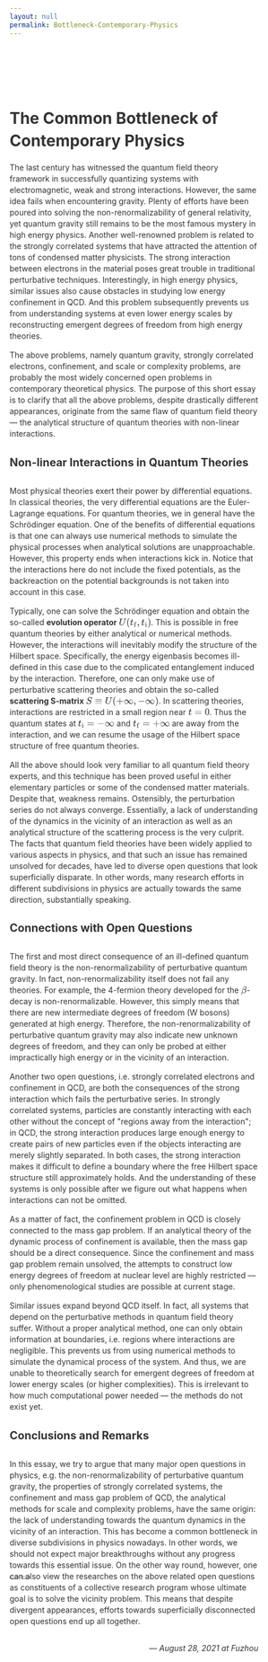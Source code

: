 ```yaml
---
layout: null
permalink: Bottleneck-Contemporary-Physics
---
```


<html>
<head>
<meta charset='UTF-8'><meta name='viewport' content='width=device-width initial-scale=1'>
<title>The Common Bottleneck of Contemporary Physics</title><link href='http://fonts.googleapis.com/css?family=Open+Sans:400italic,700italic,700,400&subset=latin,latin-ext' rel='stylesheet' type='text/css' /><style type='text/css'>html {overflow-x: initial !important;}:root { --bg-color:  #ffffff; --text-color:  #333333; --code-block-bg-color: inherit; }
html { font-size: 14px; background-color: var(--bg-color); color: var(--text-color); font-family: "Helvetica Neue", Helvetica, Arial, sans-serif; -webkit-font-smoothing: antialiased; }
body { margin: 0px; padding: 0px; height: auto; bottom: 0px; top: 0px; left: 0px; right: 0px; font-size: 1rem; line-height: 1.42857143; overflow-x: hidden; background-image: inherit; background-size: inherit; background-attachment: inherit; background-origin: inherit; background-clip: inherit; background-color: inherit; background-position: inherit inherit; background-repeat: inherit inherit; }
a:active, a:hover { outline: 0px; }
.in-text-selection, ::selection { background-color: rgb(181, 214, 252); text-shadow: none; background-position: initial initial; background-repeat: initial initial; }
.for-image #write { padding-left: 8px; padding-right: 8px; }
body.typora-export { padding-left: 30px; padding-right: 30px; }
@media screen and (max-width: 500px) { 
  body.typora-export { padding-left: 0px; padding-right: 0px; }
  .CodeMirror-sizer { margin-left: 0px !important; }
  .CodeMirror-gutters { display: none !important; }
}
.typora-export #write { margin: 0px auto; }
#write > p:first-child, #write > ul:first-child, #write > ol:first-child, #write > pre:first-child, #write > blockquote:first-child, #write > div:first-child, #write > table:first-child { margin-top: 30px; }
#write li > table:first-child { margin-top: -20px; }
img { max-width: 100%; vertical-align: middle; }
input, button, select, textarea { color: inherit; font-family: inherit; font-size: inherit; font-style: inherit; font-variant-caps: inherit; font-weight: inherit; font-stretch: inherit; line-height: inherit; }
input[type="checkbox"], input[type="radio"] { line-height: normal; padding: 0px; }
::before, ::after, * { box-sizing: border-box; }
#write p, #write h1, #write h2, #write h3, #write h4, #write h5, #write h6, #write div, #write pre { width: inherit; }
#write p, #write h1, #write h2, #write h3, #write h4, #write h5, #write h6 { position: relative; }
h1 { font-size: 2rem; }
h2 { font-size: 1.8rem; }
h3 { font-size: 1.6rem; }
h4 { font-size: 1.4rem; }
h5 { font-size: 1.2rem; }
h6 { font-size: 1rem; }
p { -webkit-margin-before: 1rem; -webkit-margin-after: 1rem; -webkit-margin-start: 0px; -webkit-margin-end: 0px; }
.typora-export p { white-space: normal; }
.mathjax-block { margin-top: 0px; margin-bottom: 0px; -webkit-margin-before: 0rem; -webkit-margin-after: 0rem; }
.hidden { display: none; }
.md-blockmeta { color: rgb(204, 204, 204); font-weight: bold; font-style: italic; }
a { cursor: pointer; }
sup.md-footnote { padding: 2px 4px; background-color: rgba(238, 238, 238, 0.701961); color: rgb(85, 85, 85); border-top-left-radius: 4px; border-top-right-radius: 4px; border-bottom-right-radius: 4px; border-bottom-left-radius: 4px; }
#write input[type="checkbox"] { cursor: pointer; width: inherit; height: inherit; margin: 4px 0px 0px; }
tr { break-inside: avoid; break-after: auto; }
thead { display: table-header-group; }
table { border-collapse: collapse; border-spacing: 0px; width: 100%; overflow: auto; break-inside: auto; text-align: left; }
table.md-table td { min-width: 80px; }
.CodeMirror-gutters { border-right-width: 0px; background-color: inherit; }
.CodeMirror { text-align: left; }
.CodeMirror-placeholder { opacity: 0.3; }
.CodeMirror pre { padding: 0px 4px; }
.CodeMirror-lines { padding: 0px; }
div.hr:focus { cursor: none; }
pre { white-space: pre-wrap; }
.CodeMirror-gutters { margin-right: 4px; }
.md-fences { font-size: 0.9rem; display: block; break-inside: avoid; text-align: left; overflow: visible; white-space: pre; background: var(--code-block-bg-color); position: relative !important; }
.md-diagram-panel { width: 100%; margin-top: 10px; text-align: center; padding-top: 0px; padding-bottom: 8px; overflow-x: auto; }
.md-fences .CodeMirror.CodeMirror-wrap { top: -1.6em; margin-bottom: -1.6em; }
.md-fences.mock-cm { white-space: pre-wrap; }
.show-fences-line-number .md-fences { padding-left: 0px; }
.show-fences-line-number .md-fences.mock-cm { padding-left: 40px; }
.footnotes { opacity: 0.8; font-size: 0.9rem; padding-top: 1em; padding-bottom: 1em; }
.footnotes + .footnotes { margin-top: -1em; }
.md-reset { margin: 0px; padding: 0px; border: 0px; outline: 0px; vertical-align: top; background-color: transparent; text-decoration: none; text-shadow: none; float: none; position: static; width: auto; height: auto; white-space: nowrap; cursor: inherit; line-height: normal; font-weight: normal; text-align: left; box-sizing: content-box; direction: ltr; background-position: initial initial; background-repeat: initial initial; }
li div { padding-top: 0px; }
blockquote { margin: 1rem 0px; }
li p, li .mathjax-block { margin: 0.5rem 0px; }
li { margin: 0px; position: relative; }
blockquote > :last-child { margin-bottom: 0px; }
blockquote > :first-child { margin-top: 0px; }
.footnotes-area { color: rgb(136, 136, 136); margin-top: 0.714rem; padding-bottom: 0.143rem; }
@media print { 
  html, body { border: 1px solid transparent; height: 99%; break-after: avoid-page; break-before: avoid-page; }
  .typora-export * { -webkit-print-color-adjust: exact; }
  h1, h2, h3, h4, h5, h6 { break-after: avoid-page; orphans: 2; }
  p { orphans: 4; }
  html.blink-to-pdf { font-size: 13px; }
  .typora-export #write { padding-left: 1cm; padding-right: 1cm; padding-bottom: 0px; break-after: avoid-page; }
  .typora-export #write::after { height: 0px; }
  @page { margin: 20mm 0mm; }
}
.footnote-line { margin-top: 0.714em; font-size: 0.7em; }
a img, img a { cursor: pointer; }
pre.md-meta-block { font-size: 0.8rem; min-height: 2.86rem; white-space: pre-wrap; background-color: rgb(204, 204, 204); display: block; overflow-x: hidden; background-position: initial initial; background-repeat: initial initial; }
p .md-image:only-child { display: inline-block; width: 100%; text-align: center; }
#write .MathJax_Display { margin: 0.8em 0px 0px; }
.mathjax-block { white-space: pre; overflow: hidden; width: 100%; }
p + .mathjax-block { margin-top: -1.143rem; }
.mathjax-block:not(:empty)::after { display: none; }
[contenteditable="true"]:active, [contenteditable="true"]:focus { outline: none; box-shadow: none; }
.task-list { list-style-type: none; }
.task-list-item { position: relative; padding-left: 1em; }
.task-list-item input { position: absolute; top: 0px; left: 0px; }
.math { font-size: 1rem; }
.md-toc { min-height: 3.58rem; position: relative; font-size: 0.9rem; border-top-left-radius: 10px; border-top-right-radius: 10px; border-bottom-right-radius: 10px; border-bottom-left-radius: 10px; }
.md-toc-content { position: relative; margin-left: 0px; }
.md-toc::after, .md-toc-content::after { display: none; }
.md-toc-item { display: block; color: rgb(65, 131, 196); }
.md-toc-item a { text-decoration: none; }
.md-toc-inner:hover { }
.md-toc-inner { display: inline-block; cursor: pointer; }
.md-toc-h1 .md-toc-inner { margin-left: 0px; font-weight: bold; }
.md-toc-h2 .md-toc-inner { margin-left: 2em; }
.md-toc-h3 .md-toc-inner { margin-left: 4em; }
.md-toc-h4 .md-toc-inner { margin-left: 6em; }
.md-toc-h5 .md-toc-inner { margin-left: 8em; }
.md-toc-h6 .md-toc-inner { margin-left: 10em; }
@media screen and (max-width: 48em) { 
  .md-toc-h3 .md-toc-inner { margin-left: 3.5em; }
  .md-toc-h4 .md-toc-inner { margin-left: 5em; }
  .md-toc-h5 .md-toc-inner { margin-left: 6.5em; }
  .md-toc-h6 .md-toc-inner { margin-left: 8em; }
}
a.md-toc-inner { font-size: inherit; font-style: inherit; font-weight: inherit; line-height: inherit; }
.footnote-line a:not(.reversefootnote) { color: inherit; }
.md-attr { display: none; }
.md-fn-count::after { content: "."; }
.md-tag { opacity: 0.5; }
.md-comment { color: rgb(162, 127, 3); opacity: 0.8; font-family: monospace; }
code { text-align: left; }
h1 .md-tag, h2 .md-tag, h3 .md-tag, h4 .md-tag, h5 .md-tag, h6 .md-tag { font-weight: initial; opacity: 0.35; }
a.md-print-anchor { border: none !important; display: inline-block !important; position: absolute !important; width: 1px !important; right: 0px !important; outline: none !important; background-color: transparent !important; text-shadow: initial !important; background-position: initial initial !important; background-repeat: initial initial !important; }
.md-inline-math .MathJax_SVG .noError { display: none !important; }
.mathjax-block .MathJax_SVG_Display { text-align: center; margin: 1em 0em; position: relative; text-indent: 0px; max-width: none; max-height: none; min-height: 0px; min-width: 100%; width: auto; display: block !important; }
.MathJax_SVG_Display, .md-inline-math .MathJax_SVG_Display { width: auto; margin: inherit; display: inline-block !important; }
.MathJax_SVG .MJX-monospace { font-family: monospace; }
.MathJax_SVG .MJX-sans-serif { font-family: sans-serif; }
.MathJax_SVG { display: inline; font-style: normal; font-weight: normal; line-height: normal; zoom: 90%; text-indent: 0px; text-align: left; text-transform: none; letter-spacing: normal; word-spacing: normal; word-wrap: normal; white-space: nowrap; float: none; direction: ltr; max-width: none; max-height: none; min-width: 0px; min-height: 0px; border: 0px; padding: 0px; margin: 0px; }
.MathJax_SVG * { transition: none; }
.md-diagram-panel > svg { max-width: 100%; }
[lang="flow"] svg, [lang="mermaid"] svg { max-width: 100%; }


@include-when-export url(http://fonts.googleapis.com/css?family=Open+Sans:400italic,700italic,700,400&subset=latin,latin-ext);

/**
 * css forked from https://github.com/GitbookIO/gitbook 
 * www.gitbook.com
 * Apache License
 * https://github.com/GitbookIO/gitbook/blob/master/LICENSE
 **/

@font-face {
    font-family: 'Open Sans';
    font-style: normal;
    font-weight: normal;
    src: local('Open Sans Regular'),url('file:///Users/David/Library/Application%20Support/abnerworks.Typora/themes/github/400.woff') format('woff')
}

@font-face {
    font-family: 'Open Sans';
    font-style: italic;
    font-weight: normal;
    src: local('Open Sans Italic'),url('file:///Users/David/Library/Application%20Support/abnerworks.Typora/themes/github/400i.woff') format('woff')
}

@font-face {
    font-family: 'Open Sans';
    font-style: normal;
    font-weight: bold;
    src: local('Open Sans Bold'),url('file:///Users/David/Library/Application%20Support/abnerworks.Typora/themes/github/700.woff') format('woff')
}

@font-face {
    font-family: 'Open Sans';
    font-style: italic;
    font-weight: bold;
    src: local('Open Sans Bold Italic'),url('file:///Users/David/Library/Application%20Support/abnerworks.Typora/themes/github/700i.woff') format('woff')
}

html {
    font-size: 16px;
}

body {
    font-family: "Open Sans","Clear Sans","Helvetica Neue",Helvetica,Arial,sans-serif;
    color: rgb(51, 51, 51);
    line-height: 1.6;
}

#write{
    max-width: 700px;
    margin: 0 auto;
    padding: 20px 30px 40px 30px;
    padding-top: 20px;
    padding-bottom: 100px;
    border-right-style: solid;
    border-right-width: 2px;
    border-right-color: #DEDBDB;
}

#write > ul:first-child,
#write > ol:first-child{
    margin-top: 30px;
}

body > *:first-child {
    margin-top: 0 !important;
}
body > *:last-child {
    margin-bottom: 0 !important;
}
a {
    color: #4183C4;
}
h1,
h2,
h3,
h4,
h5,
h6 {
    position: relative;
    margin-top: 1rem;
    margin-bottom: 1rem;
    font-weight: bold;
    line-height: 1.4;
    cursor: text;
}
h1:hover a.anchor,
h2:hover a.anchor,
h3:hover a.anchor,
h4:hover a.anchor,
h5:hover a.anchor,
h6:hover a.anchor {
    /*background: url("file:///Users/David/Library/Application%20Support/images/modules/styleguide/para.png") no-repeat 10px center;*/
    text-decoration: none;
}
h1 tt,
h1 code {
    font-size: inherit;
}
h2 tt,
h2 code {
    font-size: inherit;
}
h3 tt,
h3 code {
    font-size: inherit;
}
h4 tt,
h4 code {
    font-size: inherit;
}
h5 tt,
h5 code {
    font-size: inherit;
}
h6 tt,
h6 code {
    font-size: inherit;
}
h1 {
    padding-bottom: .3em;
    font-size: 2.25em;
    line-height: 1.2;
    border-bottom: 1px solid #eee;
}
h2 {
   padding-bottom: .3em;
    font-size: 1.75em;
    line-height: 1.225;
    border-bottom: 1px solid #eee;
}
h3 {
    font-size: 1.5em;
    line-height: 1.43;
}
h4 {
    font-size: 1.25em;
}
h5 {
    font-size: 1em;
}
h6 {
   font-size: 1em;
    color: #777;
}
p,
blockquote,
ul,
ol,
dl,
table{
    margin: 0.8em 1.5em;
}
li>ol,
li>ul {
    margin: 0 0;
}
hr {
    height: 4px;
    padding: 0;
    margin: 16px 0;
    background-color: #e7e7e7;
    border: 0 none;
    overflow: hidden;
    box-sizing: content-box;
    border-bottom: 1px solid #ddd;
}

body > h2:first-child {
    margin-top: 0;
    padding-top: 0;
}
body > h1:first-child {
    margin-top: 0;
    padding-top: 0;
}
body > h1:first-child + h2 {
    margin-top: 0;
    padding-top: 0;
}
body > h3:first-child,
body > h4:first-child,
body > h5:first-child,
body > h6:first-child {
    margin-top: 0;
    padding-top: 0;
}
a:first-child h1,
a:first-child h2,
a:first-child h3,
a:first-child h4,
a:first-child h5,
a:first-child h6 {
    margin-top: 0;
    padding-top: 0;
}
h1 p,
h2 p,
h3 p,
h4 p,
h5 p,
h6 p {
    margin-top: 0;
}
li p.first {
    display: inline-block;
}
ul,
ol {
    padding-left: 30px;
}
ul:first-child,
ol:first-child {
    margin-top: 0;
}
ul:last-child,
ol:last-child {
    margin-bottom: 0;
}
blockquote {
    border-left: 4px solid #dddddd;
    padding: 0 15px;
    color: #777777;
}
blockquote p {
    margin: 0.8em 0;
}
blockquote blockquote {
    padding-right: 0;
}
table {
    padding: 0;
    word-break: initial;
}
table tr {
    border-top: 1px solid #cccccc;
    background-color: white;
    margin: 0;
    padding: 0;
}
table tr:nth-child(2n) {
    background-color: #f8f8f8;
}
table tr th {
    font-weight: bold;
    border: 1px solid #cccccc;
    text-align: left;
    margin: 0;
    padding: 6px 13px;
}
table tr td {
    border: 1px solid #cccccc;
    text-align: left;
    margin: 0;
    padding: 6px 13px;
}
table tr th:first-child,
table tr td:first-child {
    margin-top: 0;
}
table tr th:last-child,
table tr td:last-child {
    margin-bottom: 0;
}

.CodeMirror-gutters {
    border-right: 1px solid #ddd;
}

.md-fences,
code,
tt {
    border: 1px solid #ddd;
    background-color: #f8f8f8;
    border-radius: 3px;
    padding: 0;
    font-family: Consolas, "Liberation Mono", Courier, monospace;
    padding: 2px 4px 0px 4px;
    font-size: 0.9em;
}

.md-fences {
    margin-bottom: 15px;
    margin-top: 15px;
    padding: 0.2em 1em;
    padding-top: 8px;
    padding-bottom: 6px;
}
.task-list{
    padding-left: 0;
}

.task-list-item {
    padding-left:32px;
}

.task-list-item input {
  top: 3px;
  left: 8px;
}

@media screen and (min-width: 914px) {
    /*body {
        width: 854px;
        margin: 0 auto;
    }*/
}
@media print {
    html {
        font-size: 13px;
    }
    table,
    pre {
        page-break-inside: avoid;
    }
    pre {
        word-wrap: break-word;
    }
}

.md-fences {
    background-color: #f8f8f8;
}
#write pre.md-meta-block {
    padding: 1rem;
    font-size: 85%;
    line-height: 1.45;
    background-color: #f7f7f7;
    border: 0;
    border-radius: 3px;
    color: #777777;
    margin-top: 0 !important;
}

.mathjax-block>.code-tooltip {
    bottom: .375rem;
}

p + .mathjax-block { margin: -1rem; }

#write>h3.md-focus:before{
    left: -1.5625rem;
    top: .375rem;
}
#write>h4.md-focus:before{
    left: -1.5625rem;
    top: .285714286rem;
}
#write>h5.md-focus:before{
    left: -1.5625rem;
    top: .285714286rem;
}
#write>h6.md-focus:before{
    left: -1.5625rem;
    top: .285714286rem;
}
.md-image>.md-meta {
    border: 1px solid #ddd;
    border-radius: 3px;
    font-family: Consolas, "Liberation Mono", Courier, monospace;
    padding: 2px 4px 0px 4px;
    font-size: 0.9em;
    color: inherit;
}

.md-tag{
    color: inherit;
}

.md-toc { 
    margin-top:20px;
    padding-bottom:20px;
}

#typora-quick-open {
    border: 1px solid #ddd;
    background-color: #f8f8f8;
}

#typora-quick-open-item {
    background-color: #FAFAFA;
    border-color: #FEFEFE #e5e5e5 #e5e5e5 #eee;
    border-style: solid;
    border-width: 1px;
}

#md-notification:before {
    top: 10px;
}

/** focus mode */
.on-focus-mode blockquote {
    border-left-color: rgba(85, 85, 85, 0.12);
}

header, .context-menu, .megamenu-content, footer{
    font-family: "Segoe UI", "Arial", sans-serif;
}



    #topBtn {
    display: none;
    /* position: sticky; */
    margin-left: 669px;
    /* top: 70%; */
    margin-top: 5pt;
    z-index: 99;
    font-size: 24px;
    border: none;
    outline: none;
    background-color: #DEDBDB;
    color: white;
    cursor: pointer;
    padding: 7px;
    border-radius: 4px;
    line-height: 0px;
}

#backBtn {
    display: block;
    /* position: sticky; */
    margin-left: 669px;
    /* top: 75%; */
    z-index: 99;
    font-size: 24px;
    border: none;
    outline: none;
    background-color: #DEDBDB;
    color: white;
    cursor: pointer;
    padding: 7px;
    border-radius: 4px;
    line-height: 0px;
}

</style>

<title>The Common Bottleneck of Contemporary Physics</title>
<link rel="stylesheet" href="https://use.fontawesome.com/releases/v5.0.8/css/solid.css" integrity="sha384-v2Tw72dyUXeU3y4aM2Y0tBJQkGfplr39mxZqlTBDUZAb9BGoC40+rdFCG0m10lXk" crossorigin="anonymous">
<link rel="stylesheet" href="https://use.fontawesome.com/releases/v5.0.8/css/fontawesome.css" integrity="sha384-q3jl8XQu1OpdLgGFvNRnPdj5VIlCvgsDQTQB6owSOHWlAurxul7f+JpUOVdAiJ5P" crossorigin="anonymous">
</head>
<body class='typora-export'><div class='typora-export-content'>

<script>
// When the user scrolls down 20px from the top of the document, show the button
window.onscroll = function() {scrollFunction()};

function scrollFunction() {
    if (document.body.scrollTop > 20 || document.documentElement.scrollTop > 20) {
        document.getElementById("topBtn").style.display = "block";
    } else {
        document.getElementById("topBtn").style.display = "none";
    }
}

// When the user clicks on the button, scroll to the top of the document
function topFunction() {
    document.body.scrollTop = 0;
    document.documentElement.scrollTop = 0;
}
</script>

<div id='write'  class=''>

<div style="position: sticky; top: 70%; white-space: normal">
<button onclick="location.href='{{ site.url }}/Blog';" id="backBtn" title="Back to blog">
<i class="fas fa-step-backward"></i>
</button>
    <button onclick="topFunction()" id="topBtn" title="Go to top">
<i class="fas fa-arrow-up"></i>
</button>
</div>

<p>&nbsp;</p><h1 id='the-common-bottleneck-of-contemporary-physics'><span>The Common Bottleneck of Contemporary Physics</span></h1><p><span>The last century has witnessed the quantum field theory framework in successfully quantizing systems with electromagnetic, weak and strong interactions. However, the same idea fails when encountering gravity. Plenty of efforts have been poured into solving the non-renormalizability of general relativity, yet quantum gravity still remains to be the most famous mystery in high energy physics. Another well-renowned problem is related to the strongly correlated systems that have attracted the attention of tons of condensed matter physicists. The strong interaction between electrons in the material poses great trouble in traditional perturbative techniques. Interestingly, in high energy physics, similar issues also cause obstacles in studying low energy confinement in QCD. And this problem subsequently prevents us from understanding systems at even lower energy scales by reconstructing emergent degrees of freedom from high energy theories.</span></p><p><span>The above problems, namely quantum gravity, strongly correlated electrons, confinement, and scale or complexity problems, are probably the most widely concerned open problems in contemporary theoretical physics. The purpose of this short essay is to clarify that all the above problems, despite drastically different appearances, originate from the same flaw of quantum field theory — the analytical structure of quantum theories with non-linear interactions.</span></p><h4 id='non-linear-interactions-in-quantum-theories'><span>Non-linear Interactions in Quantum Theories</span></h4><p><span>Most physical theories exert their power by differential equations. In classical theories, the very differential equations are the Euler-Lagrange equations. For quantum theories, we in general have the Schrödinger equation. One of the benefits of differential equations is that one can always use numerical methods to simulate the physical processes when analytical solutions are unapproachable. However, this property ends when interactions kick in. Notice that the interactions here do not include the fixed potentials, as the backreaction on the potential backgrounds is not taken into account in this case.</span></p><p><span>Typically, one can solve the Schrödinger equation and obtain the so-called </span><strong><span>evolution operator </span><mjx-container class="MathJax" jax="SVG" style="position: relative;"><svg xmlns="http://www.w3.org/2000/svg" width="7.55ex" height="2.262ex" role="img" focusable="false" viewBox="0 -750 3337.3 1000" xmlns:xlink="http://www.w3.org/1999/xlink" aria-hidden="true" style="vertical-align: -0.566ex;"><defs><path id="MJX-7-TEX-I-1D448" d="M107 637Q73 637 71 641Q70 643 70 649Q70 673 81 682Q83 683 98 683Q139 681 234 681Q268 681 297 681T342 682T362 682Q378 682 378 672Q378 670 376 658Q371 641 366 638H364Q362 638 359 638T352 638T343 637T334 637Q295 636 284 634T266 623Q265 621 238 518T184 302T154 169Q152 155 152 140Q152 86 183 55T269 24Q336 24 403 69T501 205L552 406Q599 598 599 606Q599 633 535 637Q511 637 511 648Q511 650 513 660Q517 676 519 679T529 683Q532 683 561 682T645 680Q696 680 723 681T752 682Q767 682 767 672Q767 650 759 642Q756 637 737 637Q666 633 648 597Q646 592 598 404Q557 235 548 205Q515 105 433 42T263 -22Q171 -22 116 34T60 167V183Q60 201 115 421Q164 622 164 628Q164 635 107 637Z"></path><path id="MJX-7-TEX-N-28" d="M94 250Q94 319 104 381T127 488T164 576T202 643T244 695T277 729T302 750H315H319Q333 750 333 741Q333 738 316 720T275 667T226 581T184 443T167 250T184 58T225 -81T274 -167T316 -220T333 -241Q333 -250 318 -250H315H302L274 -226Q180 -141 137 -14T94 250Z"></path><path id="MJX-7-TEX-I-1D461" d="M26 385Q19 392 19 395Q19 399 22 411T27 425Q29 430 36 430T87 431H140L159 511Q162 522 166 540T173 566T179 586T187 603T197 615T211 624T229 626Q247 625 254 615T261 596Q261 589 252 549T232 470L222 433Q222 431 272 431H323Q330 424 330 420Q330 398 317 385H210L174 240Q135 80 135 68Q135 26 162 26Q197 26 230 60T283 144Q285 150 288 151T303 153H307Q322 153 322 145Q322 142 319 133Q314 117 301 95T267 48T216 6T155 -11Q125 -11 98 4T59 56Q57 64 57 83V101L92 241Q127 382 128 383Q128 385 77 385H26Z"></path><path id="MJX-7-TEX-N-66" d="M273 0Q255 3 146 3Q43 3 34 0H26V46H42Q70 46 91 49Q99 52 103 60Q104 62 104 224V385H33V431H104V497L105 564L107 574Q126 639 171 668T266 704Q267 704 275 704T289 705Q330 702 351 679T372 627Q372 604 358 590T321 576T284 590T270 627Q270 647 288 667H284Q280 668 273 668Q245 668 223 647T189 592Q183 572 182 497V431H293V385H185V225Q185 63 186 61T189 57T194 54T199 51T206 49T213 48T222 47T231 47T241 46T251 46H282V0H273Z"></path><path id="MJX-7-TEX-N-2C" d="M78 35T78 60T94 103T137 121Q165 121 187 96T210 8Q210 -27 201 -60T180 -117T154 -158T130 -185T117 -194Q113 -194 104 -185T95 -172Q95 -168 106 -156T131 -126T157 -76T173 -3V9L172 8Q170 7 167 6T161 3T152 1T140 0Q113 0 96 17Z"></path><path id="MJX-7-TEX-N-69" d="M69 609Q69 637 87 653T131 669Q154 667 171 652T188 609Q188 579 171 564T129 549Q104 549 87 564T69 609ZM247 0Q232 3 143 3Q132 3 106 3T56 1L34 0H26V46H42Q70 46 91 49Q100 53 102 60T104 102V205V293Q104 345 102 359T88 378Q74 385 41 385H30V408Q30 431 32 431L42 432Q52 433 70 434T106 436Q123 437 142 438T171 441T182 442H185V62Q190 52 197 50T232 46H255V0H247Z"></path><path id="MJX-7-TEX-N-29" d="M60 749L64 750Q69 750 74 750H86L114 726Q208 641 251 514T294 250Q294 182 284 119T261 12T224 -76T186 -143T145 -194T113 -227T90 -246Q87 -249 86 -250H74Q66 -250 63 -250T58 -247T55 -238Q56 -237 66 -225Q221 -64 221 250T66 725Q56 737 55 738Q55 746 60 749Z"></path></defs><g stroke="currentColor" fill="currentColor" stroke-width="0" transform="scale(1,-1)"><g data-mml-node="math"><g data-mml-node="mi"><use data-c="1D448" xlink:href="#MJX-7-TEX-I-1D448"></use></g><g data-mml-node="mo" transform="translate(767,0)"><use data-c="28" xlink:href="#MJX-7-TEX-N-28"></use></g><g data-mml-node="msub" transform="translate(1156,0)"><g data-mml-node="mi"><use data-c="1D461" xlink:href="#MJX-7-TEX-I-1D461"></use></g><g data-mml-node="TeXAtom" transform="translate(394,-150) scale(0.707)" data-mjx-texclass="ORD"><g data-mml-node="mi"><use data-c="66" xlink:href="#MJX-7-TEX-N-66"></use></g></g></g><g data-mml-node="mo" transform="translate(1863,0)"><use data-c="2C" xlink:href="#MJX-7-TEX-N-2C"></use></g><g data-mml-node="msub" transform="translate(2307.7,0)"><g data-mml-node="mi"><use data-c="1D461" xlink:href="#MJX-7-TEX-I-1D461"></use></g><g data-mml-node="TeXAtom" transform="translate(394,-150) scale(0.707)" data-mjx-texclass="ORD"><g data-mml-node="mi"><use data-c="69" xlink:href="#MJX-7-TEX-N-69"></use></g></g></g><g data-mml-node="mo" transform="translate(2948.3,0)"><use data-c="29" xlink:href="#MJX-7-TEX-N-29"></use></g></g></g></svg><mjx-assistive-mml unselectable="on" display="inline"></mjx-assistive-mml></mjx-container><script type="math/tex">U(t_\mathrm f,t_\mathrm i)</script></strong><span>. This is possible in free quantum theories by either analytical or numerical methods. However, the interactions will inevitably modify the structure of the Hilbert space. Specifically, the energy eigenbasis becomes ill-defined in this case due to the complicated entanglement induced by the interaction. Therefore, one can only make use of perturbative scattering theories and obtain the so-called </span><strong><span>scattering S-matrix </span><mjx-container class="MathJax" jax="SVG" style="position: relative;"><svg xmlns="http://www.w3.org/2000/svg" width="17.023ex" height="2.262ex" role="img" focusable="false" viewBox="0 -750 7524.2 1000" xmlns:xlink="http://www.w3.org/1999/xlink" aria-hidden="true" style="vertical-align: -0.566ex;"><defs><path id="MJX-8-TEX-I-1D446" d="M308 24Q367 24 416 76T466 197Q466 260 414 284Q308 311 278 321T236 341Q176 383 176 462Q176 523 208 573T273 648Q302 673 343 688T407 704H418H425Q521 704 564 640Q565 640 577 653T603 682T623 704Q624 704 627 704T632 705Q645 705 645 698T617 577T585 459T569 456Q549 456 549 465Q549 471 550 475Q550 478 551 494T553 520Q553 554 544 579T526 616T501 641Q465 662 419 662Q362 662 313 616T263 510Q263 480 278 458T319 427Q323 425 389 408T456 390Q490 379 522 342T554 242Q554 216 546 186Q541 164 528 137T492 78T426 18T332 -20Q320 -22 298 -22Q199 -22 144 33L134 44L106 13Q83 -14 78 -18T65 -22Q52 -22 52 -14Q52 -11 110 221Q112 227 130 227H143Q149 221 149 216Q149 214 148 207T144 186T142 153Q144 114 160 87T203 47T255 29T308 24Z"></path><path id="MJX-8-TEX-N-2261" d="M56 444Q56 457 70 464H707Q722 456 722 444Q722 430 706 424H72Q56 429 56 444ZM56 237T56 250T70 270H707Q722 262 722 250T707 230H70Q56 237 56 250ZM56 56Q56 71 72 76H706Q722 70 722 56Q722 44 707 36H70Q56 43 56 56Z"></path><path id="MJX-8-TEX-I-1D448" d="M107 637Q73 637 71 641Q70 643 70 649Q70 673 81 682Q83 683 98 683Q139 681 234 681Q268 681 297 681T342 682T362 682Q378 682 378 672Q378 670 376 658Q371 641 366 638H364Q362 638 359 638T352 638T343 637T334 637Q295 636 284 634T266 623Q265 621 238 518T184 302T154 169Q152 155 152 140Q152 86 183 55T269 24Q336 24 403 69T501 205L552 406Q599 598 599 606Q599 633 535 637Q511 637 511 648Q511 650 513 660Q517 676 519 679T529 683Q532 683 561 682T645 680Q696 680 723 681T752 682Q767 682 767 672Q767 650 759 642Q756 637 737 637Q666 633 648 597Q646 592 598 404Q557 235 548 205Q515 105 433 42T263 -22Q171 -22 116 34T60 167V183Q60 201 115 421Q164 622 164 628Q164 635 107 637Z"></path><path id="MJX-8-TEX-N-28" d="M94 250Q94 319 104 381T127 488T164 576T202 643T244 695T277 729T302 750H315H319Q333 750 333 741Q333 738 316 720T275 667T226 581T184 443T167 250T184 58T225 -81T274 -167T316 -220T333 -241Q333 -250 318 -250H315H302L274 -226Q180 -141 137 -14T94 250Z"></path><path id="MJX-8-TEX-N-2B" d="M56 237T56 250T70 270H369V420L370 570Q380 583 389 583Q402 583 409 568V270H707Q722 262 722 250T707 230H409V-68Q401 -82 391 -82H389H387Q375 -82 369 -68V230H70Q56 237 56 250Z"></path><path id="MJX-8-TEX-N-221E" d="M55 217Q55 305 111 373T254 442Q342 442 419 381Q457 350 493 303L507 284L514 294Q618 442 747 442Q833 442 888 374T944 214Q944 128 889 59T743 -11Q657 -11 580 50Q542 81 506 128L492 147L485 137Q381 -11 252 -11Q166 -11 111 57T55 217ZM907 217Q907 285 869 341T761 397Q740 397 720 392T682 378T648 359T619 335T594 310T574 285T559 263T548 246L543 238L574 198Q605 158 622 138T664 94T714 61T765 51Q827 51 867 100T907 217ZM92 214Q92 145 131 89T239 33Q357 33 456 193L425 233Q364 312 334 337Q285 380 233 380Q171 380 132 331T92 214Z"></path><path id="MJX-8-TEX-N-2C" d="M78 35T78 60T94 103T137 121Q165 121 187 96T210 8Q210 -27 201 -60T180 -117T154 -158T130 -185T117 -194Q113 -194 104 -185T95 -172Q95 -168 106 -156T131 -126T157 -76T173 -3V9L172 8Q170 7 167 6T161 3T152 1T140 0Q113 0 96 17Z"></path><path id="MJX-8-TEX-N-2212" d="M84 237T84 250T98 270H679Q694 262 694 250T679 230H98Q84 237 84 250Z"></path><path id="MJX-8-TEX-N-29" d="M60 749L64 750Q69 750 74 750H86L114 726Q208 641 251 514T294 250Q294 182 284 119T261 12T224 -76T186 -143T145 -194T113 -227T90 -246Q87 -249 86 -250H74Q66 -250 63 -250T58 -247T55 -238Q56 -237 66 -225Q221 -64 221 250T66 725Q56 737 55 738Q55 746 60 749Z"></path></defs><g stroke="currentColor" fill="currentColor" stroke-width="0" transform="scale(1,-1)"><g data-mml-node="math"><g data-mml-node="mi"><use data-c="1D446" xlink:href="#MJX-8-TEX-I-1D446"></use></g><g data-mml-node="mo" transform="translate(922.8,0)"><use data-c="2261" xlink:href="#MJX-8-TEX-N-2261"></use></g><g data-mml-node="mi" transform="translate(1978.6,0)"><use data-c="1D448" xlink:href="#MJX-8-TEX-I-1D448"></use></g><g data-mml-node="mo" transform="translate(2745.6,0)"><use data-c="28" xlink:href="#MJX-8-TEX-N-28"></use></g><g data-mml-node="mo" transform="translate(3134.6,0)"><use data-c="2B" xlink:href="#MJX-8-TEX-N-2B"></use></g><g data-mml-node="mi" transform="translate(3912.6,0)"><use data-c="221E" xlink:href="#MJX-8-TEX-N-221E"></use></g><g data-mml-node="mo" transform="translate(4912.6,0)"><use data-c="2C" xlink:href="#MJX-8-TEX-N-2C"></use></g><g data-mml-node="mo" transform="translate(5357.2,0)"><use data-c="2212" xlink:href="#MJX-8-TEX-N-2212"></use></g><g data-mml-node="mi" transform="translate(6135.2,0)"><use data-c="221E" xlink:href="#MJX-8-TEX-N-221E"></use></g><g data-mml-node="mo" transform="translate(7135.2,0)"><use data-c="29" xlink:href="#MJX-8-TEX-N-29"></use></g></g></g></svg><mjx-assistive-mml unselectable="on" display="inline"></mjx-assistive-mml></mjx-container><script type="math/tex">S\equiv U(+\infty,-\infty)</script></strong><span>. In scattering theories, interactions are restricted in a small region near </span><mjx-container class="MathJax" jax="SVG" style="position: relative;"><svg xmlns="http://www.w3.org/2000/svg" width="4.965ex" height="1.692ex" role="img" focusable="false" viewBox="0 -666 2194.6 748" xmlns:xlink="http://www.w3.org/1999/xlink" aria-hidden="true" style="vertical-align: -0.186ex;"><defs><path id="MJX-9-TEX-I-1D461" d="M26 385Q19 392 19 395Q19 399 22 411T27 425Q29 430 36 430T87 431H140L159 511Q162 522 166 540T173 566T179 586T187 603T197 615T211 624T229 626Q247 625 254 615T261 596Q261 589 252 549T232 470L222 433Q222 431 272 431H323Q330 424 330 420Q330 398 317 385H210L174 240Q135 80 135 68Q135 26 162 26Q197 26 230 60T283 144Q285 150 288 151T303 153H307Q322 153 322 145Q322 142 319 133Q314 117 301 95T267 48T216 6T155 -11Q125 -11 98 4T59 56Q57 64 57 83V101L92 241Q127 382 128 383Q128 385 77 385H26Z"></path><path id="MJX-9-TEX-N-3D" d="M56 347Q56 360 70 367H707Q722 359 722 347Q722 336 708 328L390 327H72Q56 332 56 347ZM56 153Q56 168 72 173H708Q722 163 722 153Q722 140 707 133H70Q56 140 56 153Z"></path><path id="MJX-9-TEX-N-30" d="M96 585Q152 666 249 666Q297 666 345 640T423 548Q460 465 460 320Q460 165 417 83Q397 41 362 16T301 -15T250 -22Q224 -22 198 -16T137 16T82 83Q39 165 39 320Q39 494 96 585ZM321 597Q291 629 250 629Q208 629 178 597Q153 571 145 525T137 333Q137 175 145 125T181 46Q209 16 250 16Q290 16 318 46Q347 76 354 130T362 333Q362 478 354 524T321 597Z"></path></defs><g stroke="currentColor" fill="currentColor" stroke-width="0" transform="scale(1,-1)"><g data-mml-node="math"><g data-mml-node="mi"><use data-c="1D461" xlink:href="#MJX-9-TEX-I-1D461"></use></g><g data-mml-node="mo" transform="translate(638.8,0)"><use data-c="3D" xlink:href="#MJX-9-TEX-N-3D"></use></g><g data-mml-node="mn" transform="translate(1694.6,0)"><use data-c="30" xlink:href="#MJX-9-TEX-N-30"></use></g></g></g></svg><mjx-assistive-mml unselectable="on" display="inline"></mjx-assistive-mml></mjx-container><script type="math/tex">t=0</script><span>. Thus the quantum states at </span><mjx-container class="MathJax" jax="SVG" style="position: relative;"><svg xmlns="http://www.w3.org/2000/svg" width="8.489ex" height="1.756ex" role="img" focusable="false" viewBox="0 -626 3752.1 776" xmlns:xlink="http://www.w3.org/1999/xlink" aria-hidden="true" style="vertical-align: -0.339ex;"><defs><path id="MJX-10-TEX-I-1D461" d="M26 385Q19 392 19 395Q19 399 22 411T27 425Q29 430 36 430T87 431H140L159 511Q162 522 166 540T173 566T179 586T187 603T197 615T211 624T229 626Q247 625 254 615T261 596Q261 589 252 549T232 470L222 433Q222 431 272 431H323Q330 424 330 420Q330 398 317 385H210L174 240Q135 80 135 68Q135 26 162 26Q197 26 230 60T283 144Q285 150 288 151T303 153H307Q322 153 322 145Q322 142 319 133Q314 117 301 95T267 48T216 6T155 -11Q125 -11 98 4T59 56Q57 64 57 83V101L92 241Q127 382 128 383Q128 385 77 385H26Z"></path><path id="MJX-10-TEX-N-69" d="M69 609Q69 637 87 653T131 669Q154 667 171 652T188 609Q188 579 171 564T129 549Q104 549 87 564T69 609ZM247 0Q232 3 143 3Q132 3 106 3T56 1L34 0H26V46H42Q70 46 91 49Q100 53 102 60T104 102V205V293Q104 345 102 359T88 378Q74 385 41 385H30V408Q30 431 32 431L42 432Q52 433 70 434T106 436Q123 437 142 438T171 441T182 442H185V62Q190 52 197 50T232 46H255V0H247Z"></path><path id="MJX-10-TEX-N-3D" d="M56 347Q56 360 70 367H707Q722 359 722 347Q722 336 708 328L390 327H72Q56 332 56 347ZM56 153Q56 168 72 173H708Q722 163 722 153Q722 140 707 133H70Q56 140 56 153Z"></path><path id="MJX-10-TEX-N-2212" d="M84 237T84 250T98 270H679Q694 262 694 250T679 230H98Q84 237 84 250Z"></path><path id="MJX-10-TEX-N-221E" d="M55 217Q55 305 111 373T254 442Q342 442 419 381Q457 350 493 303L507 284L514 294Q618 442 747 442Q833 442 888 374T944 214Q944 128 889 59T743 -11Q657 -11 580 50Q542 81 506 128L492 147L485 137Q381 -11 252 -11Q166 -11 111 57T55 217ZM907 217Q907 285 869 341T761 397Q740 397 720 392T682 378T648 359T619 335T594 310T574 285T559 263T548 246L543 238L574 198Q605 158 622 138T664 94T714 61T765 51Q827 51 867 100T907 217ZM92 214Q92 145 131 89T239 33Q357 33 456 193L425 233Q364 312 334 337Q285 380 233 380Q171 380 132 331T92 214Z"></path></defs><g stroke="currentColor" fill="currentColor" stroke-width="0" transform="scale(1,-1)"><g data-mml-node="math"><g data-mml-node="msub"><g data-mml-node="mi"><use data-c="1D461" xlink:href="#MJX-10-TEX-I-1D461"></use></g><g data-mml-node="TeXAtom" transform="translate(394,-150) scale(0.707)" data-mjx-texclass="ORD"><g data-mml-node="mi"><use data-c="69" xlink:href="#MJX-10-TEX-N-69"></use></g></g></g><g data-mml-node="mo" transform="translate(918.4,0)"><use data-c="3D" xlink:href="#MJX-10-TEX-N-3D"></use></g><g data-mml-node="mo" transform="translate(1974.1,0)"><use data-c="2212" xlink:href="#MJX-10-TEX-N-2212"></use></g><g data-mml-node="mi" transform="translate(2752.1,0)"><use data-c="221E" xlink:href="#MJX-10-TEX-N-221E"></use></g></g></g></svg><mjx-assistive-mml unselectable="on" display="inline"></mjx-assistive-mml></mjx-container><script type="math/tex">t_\mathrm i = -\infty</script><span> and </span><mjx-container class="MathJax" jax="SVG" style="position: relative;"><svg xmlns="http://www.w3.org/2000/svg" width="8.639ex" height="1.756ex" role="img" focusable="false" viewBox="0 -626 3818.6 776" xmlns:xlink="http://www.w3.org/1999/xlink" aria-hidden="true" style="vertical-align: -0.339ex;"><defs><path id="MJX-11-TEX-I-1D461" d="M26 385Q19 392 19 395Q19 399 22 411T27 425Q29 430 36 430T87 431H140L159 511Q162 522 166 540T173 566T179 586T187 603T197 615T211 624T229 626Q247 625 254 615T261 596Q261 589 252 549T232 470L222 433Q222 431 272 431H323Q330 424 330 420Q330 398 317 385H210L174 240Q135 80 135 68Q135 26 162 26Q197 26 230 60T283 144Q285 150 288 151T303 153H307Q322 153 322 145Q322 142 319 133Q314 117 301 95T267 48T216 6T155 -11Q125 -11 98 4T59 56Q57 64 57 83V101L92 241Q127 382 128 383Q128 385 77 385H26Z"></path><path id="MJX-11-TEX-N-66" d="M273 0Q255 3 146 3Q43 3 34 0H26V46H42Q70 46 91 49Q99 52 103 60Q104 62 104 224V385H33V431H104V497L105 564L107 574Q126 639 171 668T266 704Q267 704 275 704T289 705Q330 702 351 679T372 627Q372 604 358 590T321 576T284 590T270 627Q270 647 288 667H284Q280 668 273 668Q245 668 223 647T189 592Q183 572 182 497V431H293V385H185V225Q185 63 186 61T189 57T194 54T199 51T206 49T213 48T222 47T231 47T241 46T251 46H282V0H273Z"></path><path id="MJX-11-TEX-N-3D" d="M56 347Q56 360 70 367H707Q722 359 722 347Q722 336 708 328L390 327H72Q56 332 56 347ZM56 153Q56 168 72 173H708Q722 163 722 153Q722 140 707 133H70Q56 140 56 153Z"></path><path id="MJX-11-TEX-N-2B" d="M56 237T56 250T70 270H369V420L370 570Q380 583 389 583Q402 583 409 568V270H707Q722 262 722 250T707 230H409V-68Q401 -82 391 -82H389H387Q375 -82 369 -68V230H70Q56 237 56 250Z"></path><path id="MJX-11-TEX-N-221E" d="M55 217Q55 305 111 373T254 442Q342 442 419 381Q457 350 493 303L507 284L514 294Q618 442 747 442Q833 442 888 374T944 214Q944 128 889 59T743 -11Q657 -11 580 50Q542 81 506 128L492 147L485 137Q381 -11 252 -11Q166 -11 111 57T55 217ZM907 217Q907 285 869 341T761 397Q740 397 720 392T682 378T648 359T619 335T594 310T574 285T559 263T548 246L543 238L574 198Q605 158 622 138T664 94T714 61T765 51Q827 51 867 100T907 217ZM92 214Q92 145 131 89T239 33Q357 33 456 193L425 233Q364 312 334 337Q285 380 233 380Q171 380 132 331T92 214Z"></path></defs><g stroke="currentColor" fill="currentColor" stroke-width="0" transform="scale(1,-1)"><g data-mml-node="math"><g data-mml-node="msub"><g data-mml-node="mi"><use data-c="1D461" xlink:href="#MJX-11-TEX-I-1D461"></use></g><g data-mml-node="TeXAtom" transform="translate(394,-150) scale(0.707)" data-mjx-texclass="ORD"><g data-mml-node="mi"><use data-c="66" xlink:href="#MJX-11-TEX-N-66"></use></g></g></g><g data-mml-node="mo" transform="translate(984.8,0)"><use data-c="3D" xlink:href="#MJX-11-TEX-N-3D"></use></g><g data-mml-node="mo" transform="translate(2040.6,0)"><use data-c="2B" xlink:href="#MJX-11-TEX-N-2B"></use></g><g data-mml-node="mi" transform="translate(2818.6,0)"><use data-c="221E" xlink:href="#MJX-11-TEX-N-221E"></use></g></g></g></svg><mjx-assistive-mml unselectable="on" display="inline"></mjx-assistive-mml></mjx-container><script type="math/tex">t_\mathrm f = +\infty</script><span> are away from the interaction, and we can resume the usage of the Hilbert space structure of free quantum theories. </span></p><p><span>All the above should look very familiar to all quantum field theory experts, and this technique has been proved useful in either elementary particles or some of the condensed matter materials. Despite that, weakness remains. Ostensibly, the perturbation series do not always converge. Essentially, a lack of understanding of the dynamics in the vicinity of an interaction as well as an analytical structure of the scattering process is the very culprit. The facts that quantum field theories have been widely applied to various aspects in physics, and that such an issue has remained unsolved for decades, have led to diverse  open questions that look superficially disparate. In other words, many research efforts in different subdivisions in physics are actually towards the same direction, substantially speaking.</span></p><h4 id='connections-with-open-questions'><span>Connections with Open Questions</span></h4><p><span>The first and most direct consequence of an ill-defined quantum field theory is the non-renormalizability of perturbative quantum gravity. In fact, non-renormalizability itself does not fail any theories. For example, the 4-fermion theory developed for the </span><mjx-container class="MathJax" jax="SVG" style="position: relative;"><svg xmlns="http://www.w3.org/2000/svg" width="1.281ex" height="2.034ex" role="img" focusable="false" viewBox="0 -705 566 899" xmlns:xlink="http://www.w3.org/1999/xlink" aria-hidden="true" style="vertical-align: -0.439ex;"><defs><path id="MJX-12-TEX-I-1D6FD" d="M29 -194Q23 -188 23 -186Q23 -183 102 134T186 465Q208 533 243 584T309 658Q365 705 429 705H431Q493 705 533 667T573 570Q573 465 469 396L482 383Q533 332 533 252Q533 139 448 65T257 -10Q227 -10 203 -2T165 17T143 40T131 59T126 65L62 -188Q60 -194 42 -194H29ZM353 431Q392 431 427 419L432 422Q436 426 439 429T449 439T461 453T472 471T484 495T493 524T501 560Q503 569 503 593Q503 611 502 616Q487 667 426 667Q384 667 347 643T286 582T247 514T224 455Q219 439 186 308T152 168Q151 163 151 147Q151 99 173 68Q204 26 260 26Q302 26 349 51T425 137Q441 171 449 214T457 279Q457 337 422 372Q380 358 347 358H337Q258 358 258 389Q258 396 261 403Q275 431 353 431Z"></path></defs><g stroke="currentColor" fill="currentColor" stroke-width="0" transform="scale(1,-1)"><g data-mml-node="math"><g data-mml-node="mi"><use data-c="1D6FD" xlink:href="#MJX-12-TEX-I-1D6FD"></use></g></g></g></svg><mjx-assistive-mml unselectable="on" display="inline"></mjx-assistive-mml></mjx-container><script type="math/tex">\beta</script><span>-decay is non-renormalizable. However, this simply means that there are new intermediate degrees of freedom (W bosons) generated at high energy. Therefore, the non-renormalizability of perturbative quantum gravity may also indicate new unknown degrees of freedom, and they can only be probed at either impractically high energy or in the vicinity of an interaction.</span></p><p><span>Another two open questions, i.e. strongly correlated electrons and confinement in QCD, are both the consequences of the strong interaction which fails the perturbative series. In strongly correlated systems, particles are constantly interacting with each other without the concept of &quot;regions away from the interaction&quot;; in QCD, the strong interaction produces large enough energy to create pairs of new particles even if the objects interacting are merely slightly separated. In both cases, the strong interaction makes it difficult to define a boundary where the free Hilbert space structure still approximately holds. And the understanding of these systems is only possible after we figure out what happens when interactions can not be omitted.</span></p><p><span>As a matter of fact, the confinement problem in QCD is closely connected to the mass gap problem. If an analytical theory of the dynamic process of confinement is available, then the mass gap should be a direct consequence. Since the confinement and mass gap problem remain unsolved, the attempts to construct low energy degrees of freedom at nuclear level are highly restricted — only phenomenological studies are possible at current stage.</span></p><p><span>Similar issues expand beyond QCD itself. In fact, all systems that depend on the perturbative methods in quantum field theory suffer. Without a proper analytical method, one can only obtain information at boundaries, i.e. regions where interactions are negligible. This prevents us from using numerical methods to simulate the dynamical process of the system. And thus, we are unable to theoretically search for emergent degrees of freedom at lower energy scales (or higher complexities). This is irrelevant to how much computational power needed — the methods do not exist yet.</span></p><h4 id='conclusions-and-remarks'><span>Conclusions and Remarks</span></h4><p><span>In this essay, we try to argue that many major open questions in physics, e.g. the non-renormalizability of perturbative quantum gravity, the properties of strongly correlated systems, the confinement and mass gap problem of QCD, the analytical methods for scale and complexity problems, have the same origin: the lack of understanding towards the quantum dynamics in the vicinity of an interaction. This has become a common bottleneck in diverse subdivisions in physics nowadays. In other words, we should not expect major breakthroughs without any progress towards this essential issue. On the other way round, however, one can also view the researches on the above related open questions as constituents of a collective research program whose ultimate goal is to solve the vicinity problem. This means that despite divergent appearances, efforts towards superficially disconnected open questions end up all together.</span></p><i style="text-align: right; display: inherit; margin-top: 2em"> — August 28, 2021 at Fuzhou</i></div></div>
</body>
</html>